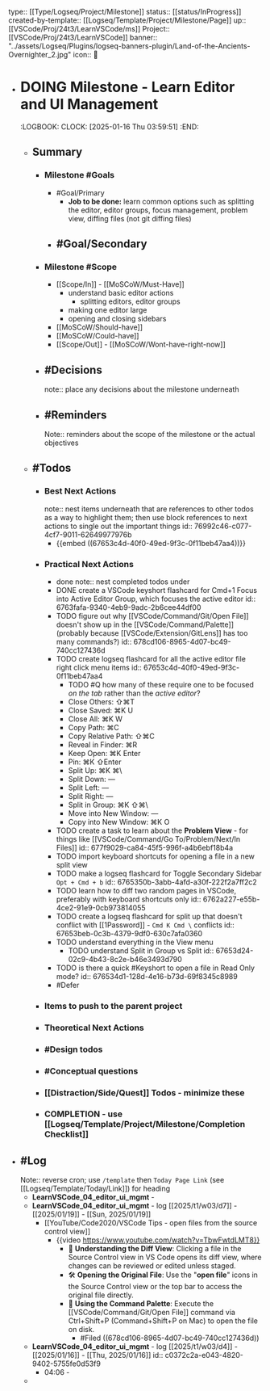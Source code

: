 type:: [[Type/Logseq/Project/Milestone]] 
status:: [[status/InProgress]] 
created-by-template:: [[Logseq/Template/Project/Milestone/Page]]
up:: [[VSCode/Proj/24t3/LearnVSCode/ms]] 
Project:: [[VSCode/Proj/24t3/LearnVSCode]] 
banner:: "../assets/Logseq/Plugins/logseq-banners-plugin/Land-of-the-Ancients-Overnighter_2.jpg"
icon:: 🎯

- # DOING Milestone - Learn Editor and UI Management
  :LOGBOOK:
  CLOCK: [2025-01-16 Thu 03:59:51]
  :END:
	- ## Summary
		- ### Milestone #Goals
			- #Goal/Primary
				- **Job to be done:** learn common options such as splitting the editor, editor groups, focus management, problem view, diffing files (not git diffing files)
			- #Goal/Secondary
				-
		- ### Milestone #Scope
			- [[Scope/In]] - [[MoSCoW/Must-Have]]
				- understand basic editor actions
					- splitting editors, editor groups
				- making one editor large
				- opening and closing sidebars
			- [[MoSCoW/Should-have]]
			- [[MoSCoW/Could-have]]
			- [[Scope/Out]] - [[MoSCoW/Wont-have-right-now]]
		- ## #Decisions
		  note:: place any decisions about the milestone underneath
		- ## #Reminders
		  Note:: reminders about the scope of the milestone or the actual objectives
	- ## #Todos
		- ### Best Next Actions
		  note:: nest items underneath that are references to other todos as a way to highlight them; then use block references to next actions to single out the important things
		  id:: 76992c46-c077-4cf7-9011-62649977976b
			- {{embed ((67653c4d-40f0-49ed-9f3c-0f11beb47aa4))}}
		- ### Practical Next Actions
			- done
			  note:: nest completed todos under
			- DONE create a VSCode keyshort flashcard for Cmd+1 Focus into Active Editor Group, which focuses the active editor
			  id:: 6763fafa-9340-4eb9-9adc-2b6cee44df00
			- TODO figure out why [[VSCode/Command/Git/Open File]] doesn't show up in the [[VSCode/Command/Palette]] (probably because [[VSCode/Extension/GitLens]] has too many commands?)
			  id:: 678cd106-8965-4d07-bc49-740cc127436d
			- TODO create logseq flashcard for all the active editor file right click menu items
			  id:: 67653c4d-40f0-49ed-9f3c-0f11beb47aa4
				- TODO #Q how many of these require one to be focused *on the tab* rather than the *active editor*?
				- Close Others: ⇧⌘T
				- Close Saved: ⌘K U
				- Close All: ⌘K W
				- Copy Path: ⌘C
				- Copy Relative Path: ⇧⌘C
				- Reveal in Finder: ⌘R
				- Keep Open: ⌘K Enter
				- Pin: ⌘K ⇧Enter
				- Split Up: ⌘K ⌘\
				- Split Down: —
				- Split Left: —
				- Split Right: —
				- Split in Group: ⌘K ⇧⌘\
				- Move into New Window: —
				- Copy into New Window: ⌘K O
			- TODO create a task to learn about the **Problem View** - for things like [[VSCode/Command/Go To/Problem/Next/In Files]]
			  id:: 677f9029-ca84-45f5-996f-a4b6ebf18b4a
			- TODO import keyboard shortcuts for opening a file in a new split view
			- TODO make a logseq flashcard for Toggle Secondary Sidebar `Opt + Cmd + b`
			  id:: 6765350b-3abb-4afd-a30f-222f2a7ff2c2
			- TODO learn how to diff two random pages in VSCode, preferably with keyboard shortcuts only
			  id:: 6762a227-e55b-4ce2-91e9-0cb973814055
			- TODO create a logseq flashcard for split up that doesn't conflict with [[1Password]] - `Cmd K Cmd \` conflicts
			  id:: 67653beb-0c3b-4379-9df0-630c7afa0360
			- TODO understand everything in the View menu
				- TODO understand Split in Group vs Split
				  id:: 67653d24-02c9-4b43-8c2e-b46e3493d790
			- TODO is there a quick #Keyshort to open a file in Read Only mode?
			  id:: 676534d1-128d-4e16-b73d-69f8345c8989
			- #Defer
		- ### Items to push to the parent project
		- ### Theoretical Next Actions
		- ### #Design todos
		- ### #Conceptual questions
		- ### [[Distraction/Side/Quest]] Todos - minimize these
		- ### COMPLETION - use [[Logseq/Template/Project/Milestone/Completion Checklist]]
- ## #Log
  Note:: reverse cron; use `/template` then `Today Page Link` (see [[Logseq/Template/Today/Link]]) for heading
	- **LearnVSCode_04_editor_ui_mgmt** -
	- **LearnVSCode_04_editor_ui_mgmt** - log [[2025/t1/w03/d7]] - [[2025/01/19]] - [[Sun, 2025/01/19]]
		- [[YouTube/Code2020/VSCode Tips - open files from the source control view]]
			- {{video https://www.youtube.com/watch?v=TbwFwtdLMT8}}
				- 🔄 **Understanding the Diff View**: Clicking a file in the Source Control view in VS Code opens its diff view, where changes can be reviewed or edited unless staged.
				- 🛠️ **Opening the Original File**: Use the "**open file**" icons in the Source Control view or the top bar to access the original file directly.
				- 🚀 **Using the Command Palette**: Execute the [[VSCode/Command/Git/Open File]] command via Ctrl+Shift+P (Command+Shift+P on Mac) to open the file on disk.
					- #Filed ((678cd106-8965-4d07-bc49-740cc127436d))
	- **LearnVSCode_04_editor_ui_mgmt** - log [[2025/t1/w03/d4]] - [[2025/01/16]] - [[Thu, 2025/01/16]]
	  id:: c0372c2a-e043-4820-9402-5755fe0d53f9
		- 04:06 -
	-